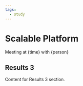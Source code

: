 ```yaml
---
tags:
  - study
---
```


# Scalable Platform

Meeting at {time} with {person}

## Results 3

Content for Results 3 section.

